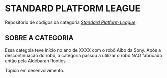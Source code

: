 # STANDARD PLATFORM LEAGUE

Repositório de códigos da categoria [*Standard Platform League*](https://spl.robocup.org/).

## SOBRE A CATEGORIA

Essa categoia teve início no ano de XXXX com o robô Aibo da Sony. Após a descontinuação do robô, a categoria passou a utilizar o robô NAO fabricado então pela Aldebaran Rootics

Tópico em desenvolvimento.
